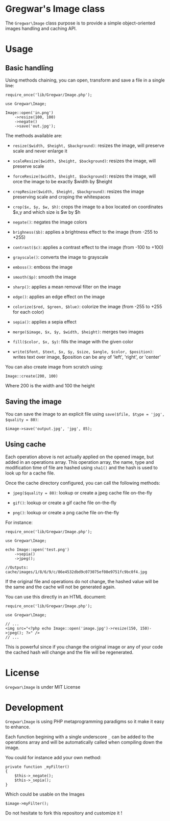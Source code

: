 Gregwar's Image class
=====================

The `Gregwar\Image` class purpose is to provide a simple object-oriented images handling and caching API.

Usage
=====

Basic handling
--------------

Using methods chaining, you can open, transform and save a file in a single line:

    require_once('lib/Gregwar/Image.php');

    use Gregwar\Image;

    Image::open('in.png')
        ->resize(100, 100)
        ->negate()
        ->save('out.jpg');

The methods available are:

* `resize($width, $height, $background)`: resizes the image, will preserve scale and never 
   enlarge it

* `scaleResize($width, $height, $background)`: resizes the image, will preserve scale

* `forceResize($width, $height, $background)`: resizes the image, will orce the image to 
   be exactly $width by $height

* `cropResize($width, $height, $background)`: resizes the image preserving scale and croping
  the whitespaces

* `crop($x, $y, $w, $h)`: crops the image to a box located on coordinates $x,y and
   which size is $w by $h

* `negate()`: negates the image colors

* `brighness($b)`: applies a brightness effect to the image (from -255 to +255)

* `contrast($c)`: applies a contrast effect to the image (from -100 to +100)

* `grayscale()`: converts the image to grayscale

* `emboss()`: emboss the image

* `smooth($p)`: smooth the image

* `sharp()`: applies a mean removal filter on the image

* `edge()`: applies an edge effect on the image

* `colorize($red, $green, $blue)`: colorize the image (from -255 to +255 for each color)

* `sepia()`: applies a sepia effect

* `merge($image, $x, $y, $width, $height)`: merges two images

* `fill($color, $x, $y)`: fills the image with the given color

* `write($font, $text, $x, $y, $size, $angle, $color, $position)`: writes text over image, $position can be any of 'left', 'right', or 'center'

You can also create image from scratch using:

    Image::create(200, 100)

Where 200 is the width and 100 the height

Saving the image
----------------

You can save the image to an explicit file using `save($file, $type = 'jpg', $quality = 80)`:

    $image->save('output.jpg', 'jpg', 85);

Using cache
-----------

Each operation above is not actually applied on the opened image, but added in an operations
array. This operation array, the name, type and modification time of file are hashed using
`sha1()` and the hash is used to look up for a cache file.

Once the cache directory configured, you can call the following methods:

* `jpeg($quality = 80)`: lookup or create a jpeg cache file on-the-fly

* `gif()`: lookup or create a gif cache file on-the-fly

* `png()`: lookup or create a png cache file on-the-fly

For instance:

    require_once('lib/Gregwar/Image.php');

    use Gregwar\Image;

    echo Image::open('test.png')
        ->sepia()
        ->jpeg();

    //Outputs: cache/images/1/8/6/9/c/86e4532dbd9c073075ef08e9751fc9bc0f4.jpg

If the original file and operations do not change, the hashed value will be the same and the
cache will not be generated again.

You can use this directly in an HTML document:

    
    require_once('lib/Gregwar/Image.php');

    use Gregwar\Image;

    // ...
    <img src="<?php echo Image::open('image.jpg')->resize(150, 150)->jpeg(); ?>" />
    // ...

This is powerful since if you change the original image or any of your code the cached hash
will change and the file will be regenerated. 

License
=======

`Gregwar\Image` is under MIT License

Development
===========

`Gregwar\Image` is using PHP metaprogramming paradigms so it make it easy to enhance.

Each function begining with a single underscore `_` can be added to the operations array and 
will be automatically called when compiling down the image.

You could for instance add your own method:

    private function _myFilter()
    {
        $this->_negate();
        $this->_sepia();
    }

Which could be usable on the Images

    $image->myFilter();

Do not hesitate to fork this repository and customize it !

